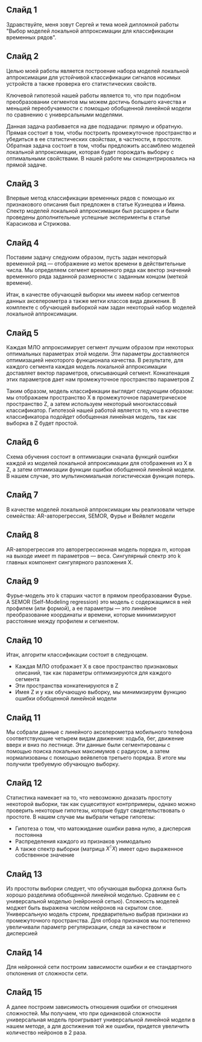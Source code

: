 ## Слайд 1

Здравствуйте, меня зовут Сергей и тема моей дипломной работы "Выбор моделей локальной аппроксимации для классификации временных рядов". 

## Слайд 2

Целью моей работы является построение набора моделей локальной аппроксимации для устойчивой классификации сигналов носимых устройств а также проверка его статистических свойств.

Ключевой гипотезой нашей работы является то, что при подобном преобразовании сегментов мы можем достичь большего качества и меньшей переобучаемости с помощью обобщенной линейной модели по сравнению с универсальными моделями.

Данная задача разбивается на две подзадачи: прямую и обратную. Прямая состоит в том, чтобы построить промежуточное пространство и убедиться в ее статистических свойствах, в частности, в простоте. Обратная задача состоит в том, чтобы предложить ассамблею моделей локальной аппроксимации, которая будет порождать выборку с оптимальными свойствами. В нашей работе мы сконцентрировались на прямой задаче.

## Слайд 3

Впервые метод классификации временных рядов с помощью их признакового описания был предложен в статье Кузнецова и Ивина. Спектр моделей локальной аппроксимации был расширен и были проведены дополнительные успешные эксперименты в статье Карасикова и Стрижова.

## Слайд 4

Поставим задачу следуюим образом, пусть задан некоторый временной ряд — отображение из меток времени в действительные числа. Мы определяем сегмент временного ряда как вектор значений временного ряда заданной размерности с заданным концом (меткой времени).

Итак, в качестве обучающей выборки мы имеем набор сегментов данных акселерометра а также метки классов вида движения. В комплекте с обучающей выборкой нам задан некоторый набор моделей локальной аппроксимации.

## Слайд 5

Каждая МЛО аппроксимирует сегмент лучшим образом при некоторых оптимальных параметрах этой модели. Эти параметры доставляются оптимизацией некоторого функционала качества. В результате, для каждого сегмента каждая модель локальной аппроксимации доставляет вектор параметров, описывающий сегмент. Конкатенация этих параметров дает нам промежуточное пространство параметров Z

Таким образом, модель классификации выглядит следующим образом: мы отображаем пространство X в промежуточное параметрическое пространство Z, а затем используем некоторый многоклассовый классификатор. Гипотезой нашей работой является то, что в качестве классификатора подойдет обобщенная линейная модель, так как выборка в Z будет простой.

## Слайд 6

Схема обучения состоит в оптимизации сначала функций ошибки каждой из моделей локальной аппроксимации для отображения из X в Z, а затем оптимизации функции ошибки обобщенной линейной модели. В нашем случае, это мультиномиальная логистическая функция потерь.

## Слайд 7

В качестве моделей локальной аппроксимации мы реализовали четыре семейства: AR-авторегрессия, SEMOR, Фурье и Вейвлет модели

## Слайд 8

AR-авторегрессия это авторегрессионная модель порядка m, которая на выходе имеет m параметров — веса. Сингулярный спектр это k главных компонент сингулярного разложения X.

## Слайд 9

Фурье-модель это k старших частот в прямом преобразовании Фурье. А SEMOR (Self-Modeling regression) это модель c содержащимся в ней профилем (или формой), а ее параметры — это линейное преобразование координаты и времени, которые минимизируют расстояние между профилем и сегментом.

## Слайд 10

Итак, алгоритм классификации состоит в следующем.

* Каждая МЛО отображает X в свое пространство признаковых описаний, так как параметры оптимизируются для каждого сегмента
* Эти пространства конкатенируются в Z
* Имея Z и y как обучающую выборку, мы минимизируем функцию ошибки обобщенной линейной модели

## Слайд 11

Мы собрали данные с линейного акселерометра мобильного телефона соответствующие четырем видам движения: ходьба, бег, движение вверх и вниз по лестнице. Эти данные были сегментированы с помощью поиска локальных максимумов с радиусом, а затем нормализованы с помощью вейвлетов третьего порядка. В итоге мы получили требуемую обучающую выборку.

## Слайд 12

Статистика намекает на то, что невозможно доказать простоту некоторой выборки, так как сущеситвуют контрпримеры, однако можно проверить некоторые гипотезы, которые будут свидетельствовать о простоте. В нашем случае мы выбрали четыре гипотезы:

* Гипотеза о том, что матожидание ошибки равна нулю, а дисперсия постоянна
* Распределения каждого из признаков унимодально
* А также спектр выборки (матрица $X^\intercal X$) имеет одно выраженное собственное значение

## Слайд 13

Из простоты выборки следует, что обучающая выборка должна быть хорошо разделима обобщенной линейной моделью. Сравним ее с универсальной моделью (нейронной сетью). Сложность моделей моджет быть выражена числом нейронов на скрытом слое. Универсальную модель строим, предварительно выбрав признаки из промежуточного пространства. Для отбора признаков мы постепенно увеличивали параметр регуляризации, следя за качеством и дисперсией

## Слайд 14

Для нейронной сети построим зависимости ошибки и ее стандартного отклонения от сложности сети.

## Слайд 15

А далее построим зависимость отношения ошибки от отношения сложностей. Мы получаем, что при одинаковой сложности универсальная модель проигрывает универсальной линейной модели в нашем методе, а для достижения той же ошибки, придется увеличить количество нейронов в 2 раза.







